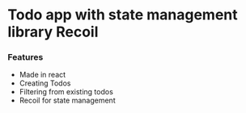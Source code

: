 # Todo app with state management library Recoil 
### Features
- Made in react 
- Creating Todos
- Filtering from existing todos
- Recoil for state management